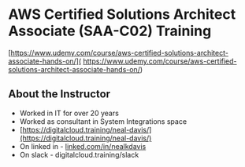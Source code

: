 # AWS Certified Solutions Architect Associate (SAA-C02) Training

[https://www.udemy.com/course/aws-certified-solutions-architect-associate-hands-on/](
https://www.udemy.com/course/aws-certified-solutions-architect-associate-hands-on/)

## About the Instructor
- Worked in IT for over 20 years
- Worked as consultant in System Integrations space
- [https://digitalcloud.training/neal-davis/](https://digitalcloud.training/neal-davis/)
- On linked in - [linked.com/in/nealkdavis](linked.com/in/nealkdavis)
- On slack - digitalcloud.training/slack

